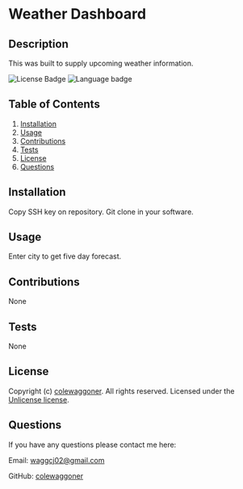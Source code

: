 
  # Weather Dashboard


  ## Description
  This was built to supply upcoming weather information.

  ![License Badge](https://img.shields.io/badge/license-Unlicense-success?style=flat)
  ![Language badge](https://img.shields.io/github/languages/top/colewaggoner/Weather-Dashboard)
  
  
  ## Table of Contents
  1. [Installation](#installation)
  2. [Usage](#usage)
  3. [Contributions](#contributions)
  4. [Tests](#tests)
  5. [License](#license)
  6. [Questions](#questions)
  
  
  ## Installation
  Copy SSH key on repository. Git clone in your software.
  
  
  ## Usage
  Enter city to get five day forecast.
  
  
  ## Contributions
  None
  
  
  ## Tests
  None
  

  ## License
  Copyright (c) [colewaggoner](https://github.com/colewaggoner). All rights reserved. 
  Licensed under the [Unlicense license](https://choosealicense.com/licenses/unlicense/).
  
  
  ## Questions
  If you have any questions please contact me here:
  
Email: waggcj02@gmail.com
  
GitHub: [colewaggoner](https://github.com/colewaggoner)